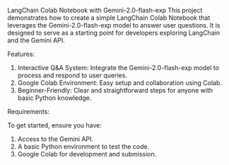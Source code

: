 LangChain Colab Notebook with Gemini-2.0-flash-exp
This project demonstrates how to create a simple LangChain Colab Notebook that leverages the Gemini-2.0-flash-exp model to answer user questions. It is designed to serve as a starting point for developers exploring LangChain and the Gemini API.

Features:
1. Interactive Q&A System: Integrate the Gemini-2.0-flash-exp model to process and respond to user queries.
2. Google Colab Environment: Easy setup and collaboration using Colab.
3. Beginner-Friendly: Clear and straightforward steps for anyone with basic Python knowledge.

Requirements:

To get started, ensure you have:
1.  Access to the Gemini API.
2.  A basic Python environment to test the code.
3.  Google Colab for development and submission.
